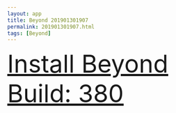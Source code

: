 ```yaml
---
layout: app
title: Beyond 201901301907
permalink: 201901301907.html
tags: [Beyond]
---
```

<div class="pure-g">
    <div class="pure-u-1-1" style="font-size: 4em">
        <a class="pure-button-primary" href="itms-services://?action=download-manifest&url=https%3A%2F%2Flitsungyisigono.github.io%2FTestScript%2Fmanifests%2F201901301907.plist"><i class="fa fa-download" aria-hidden="true"></i>Install Beyond Build: 380</a>
    </div>
</div>